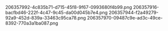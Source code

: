 206357992-4c835b71-d715-45f8-9f67-0993680f4b99.png
206357916-bacfbd46-222f-4c47-9c45-da00d045b7e4.png
206357944-f2a49279-92a9-452d-839a-33463c95ca78.png
206357970-09487c9e-ad3c-49ce-8392-770a3a1ba087.png